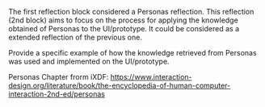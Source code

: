The first reflection block considered a Personas reflection. This reflection (2nd block) aims to focus on the process for applying the knowledge obtained of Personas to the UI/prototype. It could be considered as a extended reflection of the previous one.

Provide a specific example of how the knowledge retrieved from Personas was used and implemented on the UI/prototype.

Personas Chapter frorm iXDF:
https://www.interaction-design.org/literature/book/the-encyclopedia-of-human-computer-interaction-2nd-ed/personas